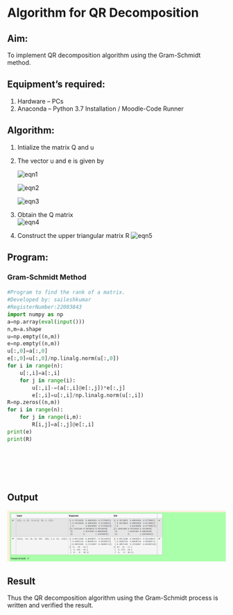 # Algorithm for QR Decomposition
## Aim:
To implement QR decomposition algorithm using the Gram-Schmidt method.
## Equipment’s required:
1.	Hardware – PCs
2.	Anaconda – Python 3.7 Installation / Moodle-Code Runner
## Algorithm:
1.	Intialize the matrix Q and u
2.	The vector u and e is given by

    ![eqn1](./ex4.jpg)

    ![eqn2](./ex6.jpg)

    ![eqn3](./ex3.jpg)

3.	Obtain the Q matrix   
    ![eqn4](./ex1.jpg)
4.	Construct the upper triangular matrix R
    ![eqn5](./ex2.jpg)



## Program:
### Gram-Schmidt Method
```python
#Program to find the rank of a matrix.
#Developed by: saileshkumar 
#RegisterNumber:22003843
import numpy as np
a=np.array(eval(input()))
n,m=a.shape
u=np.empty((n,m))
e=np.empty((n,m))
u[:,0]=a[:,0]
e[:,0]=u[:,0]/np.linalg.norm(u[:,0])
for i in range(n):
    u[:,i]=a[:,i]
    for j in range(i):
        u[:,i]-=(a[:,i]@e[:,j])*e[:,j]
        e[:,i]=u[:,i]/np.linalg.norm(u[:,i])
R=np.zeros((n,m))
for i in range(n):
    for j in range(i,m):
        R[i,j]=a[:,j]@e[:,i]
print(e)
print(R)







```

## Output

![output](q1.png)


## Result
Thus the QR decomposition algorithm using the Gram-Schmidt process is written and verified the result.